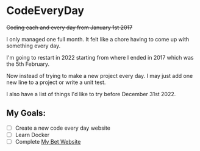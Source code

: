 # CodeEveryDay
~~Coding each and every day from January 1st 2017~~

I only managed one full month. It felt like a chore having to come up with something every day.

I'm going to restart in 2022 starting from where I ended in 2017 which was the 5th February.

Now instead of trying to make a new project every day. I may just add one new line to a project or write a unit test.

I also have a list of things I'd like to try before December 31st 2022.

## My Goals:
- [ ] Create a new code every day website
- [ ] Learn Docker
- [ ] Complete [My Bet Website](https://github.com/jamiestorey/BroccoliBet.NodeApp/)
